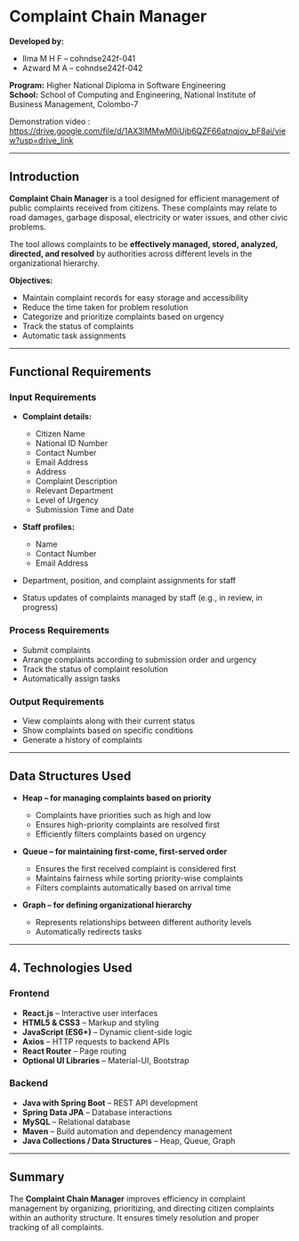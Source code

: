 # Complaint Chain Manager

**Developed by:**  
- Ilma M H F – cohndse242f-041  
- Azward M A – cohndse242f-042  

**Program:** Higher National Diploma in Software Engineering  
**School:** School of Computing and Engineering, National Institute of Business Management, Colombo-7  

Demonstration video :  https://drive.google.com/file/d/1AX3lMMwM0iUjb6QZF66atnqjov_bF8ai/view?usp=drive_link

---

## Introduction

**Complaint Chain Manager** is a tool designed for efficient management of public complaints received from citizens. These complaints may relate to road damages, garbage disposal, electricity or water issues, and other civic problems.  

The tool allows complaints to be **effectively managed, stored, analyzed, directed, and resolved** by authorities across different levels in the organizational hierarchy.  

**Objectives:**  
- Maintain complaint records for easy storage and accessibility  
- Reduce the time taken for problem resolution  
- Categorize and prioritize complaints based on urgency  
- Track the status of complaints  
- Automatic task assignments  

---

## Functional Requirements

### Input Requirements

- **Complaint details:**  
  - Citizen Name  
  - National ID Number  
  - Contact Number  
  - Email Address  
  - Address  
  - Complaint Description  
  - Relevant Department  
  - Level of Urgency  
  - Submission Time and Date  

- **Staff profiles:**  
  - Name  
  - Contact Number  
  - Email Address  

- Department, position, and complaint assignments for staff  
- Status updates of complaints managed by staff (e.g., in review, in progress)  

### Process Requirements

- Submit complaints  
- Arrange complaints according to submission order and urgency  
- Track the status of complaint resolution  
- Automatically assign tasks

### Output Requirements

- View complaints along with their current status  
- Show complaints based on specific conditions  
- Generate a history of complaints  

---

## Data Structures Used

- **Heap – for managing complaints based on priority**  
  - Complaints have priorities such as high and low  
  - Ensures high-priority complaints are resolved first  
  - Efficiently filters complaints based on urgency  

- **Queue – for maintaining first-come, first-served order**  
  - Ensures the first received complaint is considered first  
  - Maintains fairness while sorting priority-wise complaints  
  - Filters complaints automatically based on arrival time  

- **Graph – for defining organizational hierarchy**  
  - Represents relationships between different authority levels  
  - Automatically redirects tasks

---


## 4. Technologies Used

### Frontend
- **React.js** – Interactive user interfaces  
- **HTML5 & CSS3** – Markup and styling  
- **JavaScript (ES6+)** – Dynamic client-side logic  
- **Axios** – HTTP requests to backend APIs  
- **React Router** – Page routing  
- **Optional UI Libraries** – Material-UI, Bootstrap  

### Backend
- **Java with Spring Boot** – REST API development  
- **Spring Data JPA** – Database interactions  
- **MySQL** – Relational database  
- **Maven** – Build automation and dependency management  
- **Java Collections / Data Structures** – Heap, Queue, Graph  

---

## Summary

The **Complaint Chain Manager** improves efficiency in complaint management by organizing, prioritizing, and directing citizen complaints within an authority structure. It ensures timely resolution and proper tracking of all complaints.
